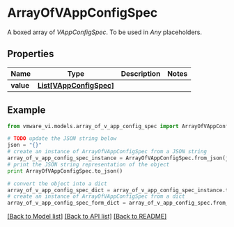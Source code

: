 # ArrayOfVAppConfigSpec

A boxed array of *VAppConfigSpec*. To be used in *Any* placeholders. 

## Properties
Name | Type | Description | Notes
------------ | ------------- | ------------- | -------------
**value** | [**List[VAppConfigSpec]**](VAppConfigSpec.md) |  | 

## Example

```python
from vmware_vi.models.array_of_v_app_config_spec import ArrayOfVAppConfigSpec

# TODO update the JSON string below
json = "{}"
# create an instance of ArrayOfVAppConfigSpec from a JSON string
array_of_v_app_config_spec_instance = ArrayOfVAppConfigSpec.from_json(json)
# print the JSON string representation of the object
print ArrayOfVAppConfigSpec.to_json()

# convert the object into a dict
array_of_v_app_config_spec_dict = array_of_v_app_config_spec_instance.to_dict()
# create an instance of ArrayOfVAppConfigSpec from a dict
array_of_v_app_config_spec_form_dict = array_of_v_app_config_spec.from_dict(array_of_v_app_config_spec_dict)
```
[[Back to Model list]](../README.md#documentation-for-models) [[Back to API list]](../README.md#documentation-for-api-endpoints) [[Back to README]](../README.md)



